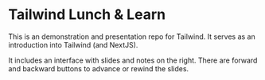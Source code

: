 # Tailwind Lunch & Learn

This is an demonstration and presentation repo for Tailwind. It serves as an introduction into Tailwind (and NextJS).

It includes an interface with slides and notes on the right. There are forward and backward buttons to advance or rewind the slides.
